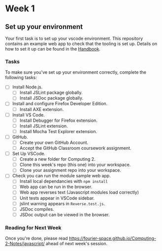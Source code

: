 # Week 1
## Set up your environment
Your first task is to set up your vscode environment.
This repository contains an example web app to check that the tooling is set up.
Details on how to set it up can be found in the
[Handbook](https://github.com/fourier-space/Computing-2-Applications).

### Tasks

To make sure you've set up your environment correctly,
complete the following tasks:

* [ ] Install Node.js.
  * [ ] Install JSLint package globally.
  * [ ] Install JSDoc package globally.
* [ ] Install and configure Firefox Developer Edition.
  * [ ] Install AXE extension.
* [ ] Install VS Code.
  * [ ] Install Debugger for Firefox extension.
  * [ ] Install JSLint extension.
  * [ ] Install Mocha Test Explorer extension.
* [ ] GitHub.
  * [ ] Create your own GitHub Account.
  * [ ] Accept the GitHub Classroom coursework assignment.
* [ ] Set Up VSCode.
  * [ ] Create a new folder for Computing 2.
  * [ ] Clone this week's repo (this one) into your workspace.
  * [ ] Clone your assignment repo into your workspace.
* [ ] Check you can run the module sample web app.
  * [ ] Install local dependancies with `npm install`
  * [ ] Web app can be run in the browser.
  * [ ] Web app reverses text (Javascript modules load correctly)
  * [ ] Unit tests appear in VSCode sidebar.
  * [ ] jslint warning appears in `Reverse.test.js`.
  * [ ] JSDoc compiles.
  * [ ] JSDoc output can be viewed in the browser.

### Reading for Next Week
Once you're done, please read
https://fourier-space.github.io/Computing-2-Notes/javascript/
ahead of next week's session.
